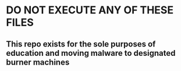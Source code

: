 # DO NOT EXECUTE ANY OF THESE FILES
## This repo exists for the sole purposes of education and moving malware to designated burner machines

